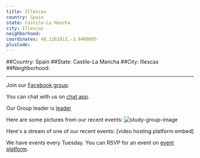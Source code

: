 ```yaml
---
title: Illescas
country: Spain
state: Castile-La Mancha
city: Illescas
neighborhood: 
coordinates: 40.1262812,-3.8489895
plusCode:
---
```


##Country: Spain
##State: Castile-La Mancha
##City: Illescas
##Neighborhood: 
*****
Join our [Facebook group](https://www.facebook.com/groups/free.code.camp.Illescas/).

You can chat with us on [chat app]().

Our Group leader is [leader]()

Here are some pictures from our recent events:
![study-group-image]()

Here's a stream of one of our recent events:
[video hosting platform embed]

We have events every Tuesday. You can RSVP for an event on [event platform]().
